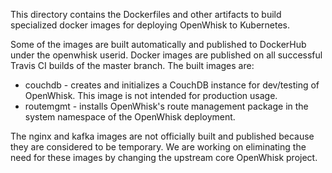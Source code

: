 This directory contains the Dockerfiles and other artifacts to
build specialized docker images for deploying OpenWhisk to Kubernetes.

Some of the images are built automatically and published
to DockerHub under the openwhisk userid.  Docker images are
published on all successful Travis CI builds of the master branch.
The built images are:
  * couchdb - creates and initializes a CouchDB instance for
    dev/testing of OpenWhisk.  This image is not intended for
    production usage.
  * routemgmt - installs OpenWhisk's route management package
    in the system namespace of the OpenWhisk deployment.

The nginx and kafka images are not officially built and published
because they are considered to be temporary.  We are working on
eliminating the need for these images by changing the upstream
core OpenWhisk project.
